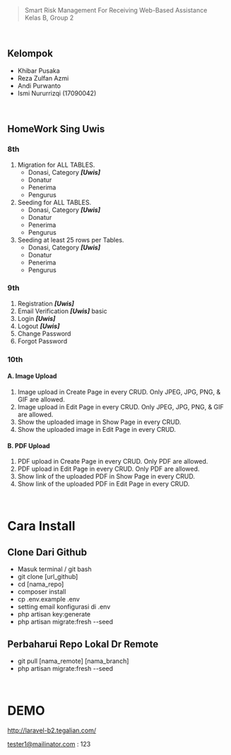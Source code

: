 >   Smart Risk Management For Receiving Web-Based Assistance <br>
>   Kelas B, Group 2
<br>

## Kelompok
-   Khibar Pusaka
-   Reza Zulfan Azmi
-   Andi Purwanto
-   Ismi Nururrizqi (17090042)
<br>

## HomeWork Sing Uwis
### 8th
1. Migration for ALL TABLES.
    -   Donasi, Category ***[Uwis]***
    -   Donatur
    -   Penerima   
    -   Pengurus
2. Seeding for ALL TABLES.
    -   Donasi, Category ***[Uwis]***
    -   Donatur
    -   Penerima   
    -   Pengurus
3. Seeding at least 25 rows per Tables.
    -   Donasi, Category ***[Uwis]***
    -   Donatur
    -   Penerima   
    -   Pengurus

### 9th
1. Registration ***[Uwis]***
2. Email Verification ***[Uwis]*** basic
3. Login ***[Uwis]***
4. Logout ***[Uwis]***
5. Change Password
6. Forgot Password

### 10th 
#### A. Image Upload
1. Image upload in Create Page in every CRUD. Only JPEG, JPG, PNG, & GIF are allowed.
2. Image upload in Edit Page in every CRUD. Only JPEG, JPG, PNG, & GIF are allowed.
3. Show the uploaded image in Show Page in every CRUD.
4. Show the uploaded image in Edit Page in every CRUD.
#### B. PDF Upload
1. PDF upload in Create Page in every CRUD. Only PDF are allowed.
2. PDF upload in Edit Page in every CRUD. Only PDF are allowed.
3. Show link of the uploaded PDF in Show Page in every CRUD.
4. Show link of the uploaded PDF in Edit Page in every CRUD.
<br>

# Cara Install

## Clone Dari Github
-   Masuk terminal / git bash
-   git clone [url_github]
-   cd [nama_repo]
-   composer install
-   cp .env.example .env
-   setting email konfigurasi di .env
-   php artisan key:generate
-   php artisan migrate:fresh --seed

## Perbaharui Repo Lokal Dr Remote
-   git pull [nama_remote] [nama_branch]
-   php artisan migrate:fresh --seed
<br>

# DEMO
http://laravel-b2.tegalian.com/

tester1@mailinator.com : 123
